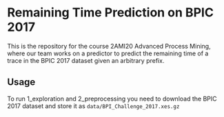 # Remaining Time Prediction on BPIC 2017
This is the repository for the course 2AMI20 Advanced Process Mining, where our team works on a predictor to predict the remaining time of a trace in the BPIC 2017 dataset given an arbitrary prefix.

## Usage
To run 1_exploration and 2_preprocessing you need to download the BPIC 2017 dataset and store it as `data/BPI_Challenge_2017.xes.gz`
